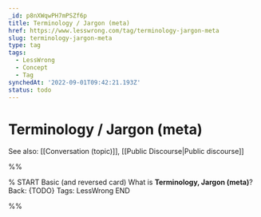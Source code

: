 ```yaml
---
_id: p8nXWqwPH7mPSZf6p
title: Terminology / Jargon (meta)
href: https://www.lesswrong.com/tag/terminology-jargon-meta
slug: terminology-jargon-meta
type: tag
tags:
  - LessWrong
  - Concept
  - Tag
synchedAt: '2022-09-01T09:42:21.193Z'
status: todo
---
```


# Terminology / Jargon (meta)

See also: [[Conversation (topic)]], [[Public Discourse|Public discourse]]


%%

% START
Basic (and reversed card)
What is **Terminology, Jargon (meta)**?
Back: {TODO}
Tags: LessWrong
END

%%
	
